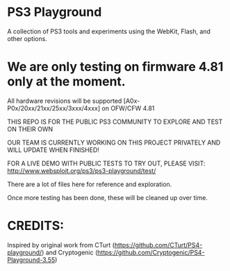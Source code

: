 # PS3 Playground
A collection of PS3 tools and experiments using the WebKit, Flash, and other options.

We are only testing on firmware 4.81 only at the moment.
=
All hardware revisions will be supported [A0x-P0x/20xx/21xx/25xx/3xxx/4xxx] on OFW/CFW 4.81


THIS REPO IS FOR THE PUBLIC PS3 COMMUNITY TO EXPLORE AND TEST ON THEIR OWN

OUR TEAM IS CURRENTLY WORKING ON THIS PROJECT PRIVATELY AND WILL UPDATE WHEN FINISHED!

FOR A LIVE DEMO WITH PUBLIC TESTS TO TRY OUT, PLEASE VISIT: http://www.websploit.org/ps3/ps3-playground/test/


There are a lot of files here for reference and exploration.

Once more testing has been done, these will be cleaned up over time.



CREDITS:
===
Inspired by original work from CTurt (https://github.com/CTurt/PS4-playground/) and Cryptogenic (https://github.com/Cryptogenic/PS4-Playground-3.55)

